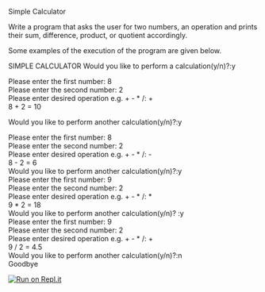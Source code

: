 Simple Calculator

Write a program that asks the user for two numbers, an operation and prints their sum, difference, product, or quotient accordingly.

Some examples of the execution of the program are given below.

SIMPLE CALCULATOR
Would you like to perform a calculation(y/n)?:y <br>

Please enter the first number: 8 <br>
Please enter the second number: 2 <br>
Please enter desired operation e.g. + - * /: + <br>
8 + 2 = 10 <br>

Would you like to perform another calculation(y/n)?:y <br>

Please enter the first number: 8 <br>
Please enter the second number: 2 <br>
Please enter desired operation e.g. + - * /: - <br>
8 - 2 = 6 <br>
Would you like to perform another calculation(y/n)?:y <br>
Please enter the first number: 9 <br>
Please enter the second number: 2 <br>
Please enter desired operation e.g. + - * /: * <br>
9 * 2 = 18 <br>
Would you like to perform another calculation(y/n)? :y <br>
Please enter the first number: 9 <br>
Please enter the second number: 2 <br>
Please enter desired operation e.g. + - * /: + <br>
9 / 2 = 4.5 <br>
Would you like to perform another calculation(y/n)?:n <br>
Goodbye <br>

[![Run on Repl.it](https://repl.it/badge/github/juden101/SimpleCalculatorJava)](https://repl.it/github/juden101/SimpleCalculatorJava)
